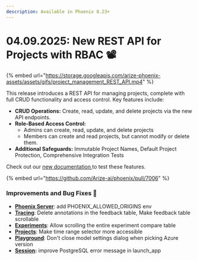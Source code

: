 ```yaml
---
description: Available in Phoenix 8.23+
---
```


# 04.09.2025: New REST API for Projects with RBAC 📽️

{% embed url="https://storage.googleapis.com/arize-phoenix-assets/assets/gifs/project_management_REST_API.mp4" %}

This release introduces a REST API for managing projects, complete with full CRUD functionality and access control. Key features include:

* **CRUD Operations:** Create, read, update, and delete projects via the new API endpoints.
* **Role-Based Access Control:**
  * Admins can create, read, update, and delete projects
  * Members can create and read projects, but cannot modify or delete them.
* **Additional Safeguards:** Immutable Project Names, Default Project Protection, Comprehensive Integration Tests

Check out our [new documentation ](https://docs.arize.com/phoenix/sdk-api-reference/projects)to test these features.

{% embed url="https://github.com/Arize-ai/phoenix/pull/7006" %}

### Improvements and Bug Fixes 🐛

* [**Phoenix Server**](https://github.com/Arize-ai/phoenix/issues/7051): add PHOENIX\_ALLOWED\_ORIGINS env
* [**Tracing**](https://github.com/Arize-ai/phoenix/issues/7085): Delete annotations in the feedback table, Make feedback table scrollable
* [**Experiments**](https://github.com/Arize-ai/phoenix/issues/7069): Allow scrolling the entire experiment compare table
* [**Projects**](https://github.com/Arize-ai/phoenix/issues/7066): Make time range selector more accessible
* [**Playground**](https://github.com/Arize-ai/phoenix/issues/7067): Don't close model settings dialog when picking Azure version
* [**Session**](https://github.com/Arize-ai/phoenix/issues/7072)**:** improve PostgreSQL error message in launch\_app

